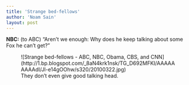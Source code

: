 ```yaml
---
title: 'Strange bed-fellows'
author: 'Noam Sain'
layout: post
---
```


**NBC:** (to ABC) “Aren’t we enough: Why does he keep talking about some Fox he can’t get?”

<figure>![Strange bed-fellows - ABC, NBC, Obama, CBS, and CNN](http://1.bp.blogspot.com/_8aN4krk1nsk/TG_D692MFKI/AAAAAAAAAdI/Jl-e14gOOhw/s320/20100322.jpg)<figcaption>They don’t even give good talking head.</figcaption></figure>
